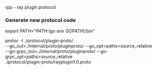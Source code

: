 rpp - ray plugin protocol

### Generate new protocol code

export PATH="$PATH:$(go env GOPATH)/bin"

protoc -I ./protocol/plugin-proto/ \
  --go_out=./internal/proto/pluginproto/ --go_opt=paths=source_relative \
  --go-grpc_out=./internal/proto/pluginproto/ --go-grpc_opt=paths=source_relative \
  ./protocol/plugin-proto/rayplugin1.0.proto